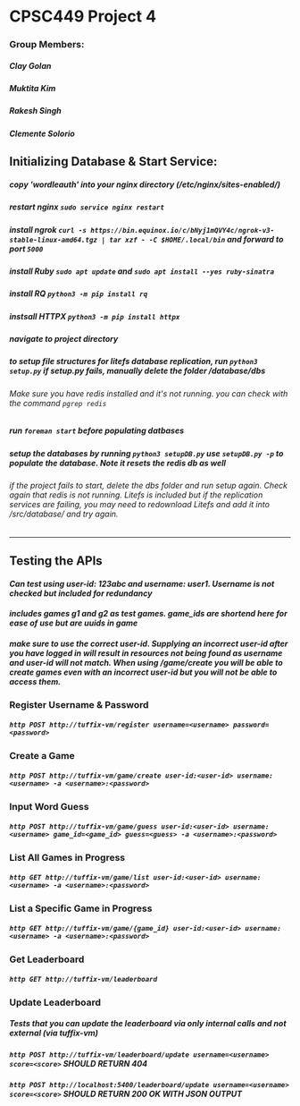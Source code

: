 # CPSC449 Project 4

### Group Members:
##### Clay Golan
##### Muktita Kim
##### Rakesh Singh
##### Clemente Solorio

## **Initializing Database & Start Service:**
##### copy 'wordleauth' into your nginx directory (/etc/nginx/sites-enabled/)
##### restart nginx `sudo service nginx restart`
##### install ngrok `curl -s https://bin.equinox.io/c/bNyj1mQVY4c/ngrok-v3-stable-linux-amd64.tgz | tar xzf - -C $HOME/.local/bin` and forward to port `5000`
##### install Ruby `sudo apt update` and `sudo apt install --yes ruby-sinatra`
##### install RQ `python3 -m pip install rq`
##### instsall HTTPX `python3 -m pip install httpx`
##### navigate to project directory
##### to setup file structures for litefs database replication, run `python3 setup.py`  *if setup.py fails, manually delete the folder /database/dbs* 
###### *Make sure you have redis installed and it's not running.  you can check with the command `pgrep redis`*
##### run `foreman start` before populating datbases
##### setup the databases by running `python3 setupDB.py`  *use `setupDB.py -p` to populate the database.  Note it resets the redis db as well*
###### *if the project fails to start, delete the dbs folder and run setup again. Check again that redis is not running.  Litefs is included but if the replication services are failing, you may need to redownload Litefs and add it into /src/database/ and try again.*

---

## **Testing the APIs**

#### *Can test using user-id: 123abc and username: user1.  Username is not checked but included for redundancy*
#### *includes games g1 and g2 as test games.  game_ids are shortend here for ease of use but are uuids in game*
#### *make sure to use the correct user-id.  Supplying an incorrect user-id after you have logged in will result in resources not being found as username and user-id will not match. When using /game/create you will be able to create games even with an incorrect user-id but you will not be able to access them.*

### **Register Username & Password**
##### `http POST http://tuffix-vm/register username=<username> password=<password>`

### **Create a Game**
##### `http POST http://tuffix-vm/game/create user-id:<user-id> username:<username> -a <username>:<password>`

### **Input Word Guess**
##### `http POST http://tuffix-vm/game/guess user-id:<user-id> username:<username> game_id=<game_id> guess=<guess> -a <username>:<password>`

### **List All Games in Progress**
##### `http GET http://tuffix-vm/game/list user-id:<user-id> username:<username> -a <username>:<password>`

### **List a Specific Game in Progress**
##### `http GET http://tuffix-vm/game/{game_id} user-id:<user-id> username:<username> -a <username>:<password>`

### **Get Leaderboard**
##### `http GET http://tuffix-vm/leaderboard`

### **Update Leaderboard**
##### *Tests that you can update the leaderboard via only internal calls and not external (via tuffix-vm)*
##### `http POST http://tuffix-vm/leaderboard/update username=<username> score=<score>` *SHOULD RETURN 404*
##### `http POST http://localhost:5400/leaderboard/update username=<username> score=<score>` *SHOULD RETURN 200 OK WITH JSON OUTPUT*













